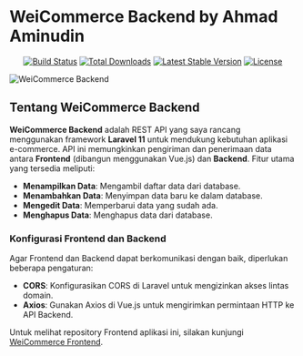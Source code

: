 # WeiCommerce Backend by Ahmad Aminudin

<p align="center">
<a href="https://github.com/laravel/framework/actions"><img src="https://github.com/laravel/framework/workflows/tests/badge.svg" alt="Build Status"></a>
<a href="https://packagist.org/packages/laravel/framework"><img src="https://img.shields.io/packagist/dt/laravel/framework" alt="Total Downloads"></a>
<a href="https://packagist.org/packages/laravel/framework"><img src="https://img.shields.io/packagist/v/laravel/framework" alt="Latest Stable Version"></a>
<a href="https://packagist.org/packages/laravel/framework"><img src="https://img.shields.io/packagist/l/laravel/framework" alt="License"></a>
</p>

![WeiCommerce Backend](https://github.com/user-attachments/assets/de0b9842-249c-48b7-b1c5-0325b96bf3f8)

## Tentang WeiCommerce Backend

**WeiCommerce Backend** adalah REST API yang saya rancang menggunakan framework **Laravel 11** untuk mendukung kebutuhan aplikasi e-commerce. API ini memungkinkan pengiriman dan penerimaan data antara **Frontend** (dibangun menggunakan Vue.js) dan **Backend**. Fitur utama yang tersedia meliputi:

- **Menampilkan Data**: Mengambil daftar data dari database.
- **Menambahkan Data**: Menyimpan data baru ke dalam database.
- **Mengedit Data**: Memperbarui data yang sudah ada.
- **Menghapus Data**: Menghapus data dari database.

### Konfigurasi Frontend dan Backend

Agar Frontend dan Backend dapat berkomunikasi dengan baik, diperlukan beberapa pengaturan:

- **CORS**: Konfigurasikan CORS di Laravel untuk mengizinkan akses lintas domain.
- **Axios**: Gunakan Axios di Vue.js untuk mengirimkan permintaan HTTP ke API Backend.

Untuk melihat repository Frontend aplikasi ini, silakan kunjungi [WeiCommerce Frontend](https://github.com/weialdin/WeiCommerce_FrontEnd).
